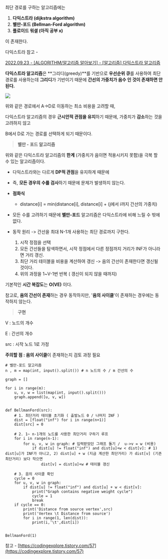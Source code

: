 
최단 경로를 구하는 알고리즘에는

1.  **다익스트라 (dijkstra algorithm)**
2.  **벨만-포드 (Bellman-Ford algorithm)**
3.  **플로이드 워셜 (아직 공부 x)**

이 존재한다.

다익스트라 참고 -

[2022.09.23 - [ALGORITHM/알고리즘 알아보기] - [알고리즘] 다익스트라 알고리즘](https://cheon2308.tistory.com/entry/%EC%95%8C%EA%B3%A0%EB%A6%AC%EC%A6%98-%EB%8B%A4%EC%9D%B5%EC%8A%A4%ED%8A%B8%EB%9D%BC-%EC%95%8C%EA%B3%A0%EB%A6%AC%EC%A6%98)

**다익스트라 알고리즘**은 **그리디(greedy)**를 기반으로 **우선순위 큐**를 사용하여 최단 경로를 사용하는데 **그리디**가 기반이기 때문에 **간선의 가중치가 음수 인 것이 존재하면 안 된다.**

![](https://blog.kakaocdn.net/dn/bKexdZ/btrS4ZBjalZ/xYIceefcRSViZxK5kzDJd1/img.png)

위와 같은 경로에서 A->D로 이동하는 최소 비용을 고려할 때,

다익스트라 알고리즘의 경우 **근시안적 관점을 유지**하기 때문에, 가중치가 **감소**하는 것을 고려하지 않고

B에서 D로 가는 경로를 선택하게 되기 때문이다.

> **벨만 - 포드 알고리즘**

위와 같은 다익스트라 알고리즘의 **한계** (가중치가 음이면 적용시키지 못함)을 극복 할 수 있는 알고리즘이다.

-   다익스트라와는 다르게 **DP적 관점**을 유지하게 때문에
-   즉, **모든 경우의 수를 검사**하기 때문에 문제가 발생하지 않는다.
-   **점화식**  
    -   distance[i] = min(distance[i], distance[i] + (j에서 i까지 간선의 가중치)

-   모든 수를 고려하기 때문에 **벨만-포드** 알고리즘은 다익스트라에 비해 느릴 수 밖에 없다.
-   동작 원리 -> 간선을 최대 N-1개 사용하는 최단 경로까지 구한다.
    1.  시작 정점을 선택
    2.  모든 간선들을 탐색하면서, 시작 정점에서 다른 정점까지 거리가 INF가 아니라면 거리 갱신.
    3.  최단 거리 테이블을 비용을 계산하여 갱신 -> 음의 간선이 존재한다면 갱신될 것이다.
    4.  위의 과정을 1~V-1번 반복 ( 갱신이 되지 않을 때까지)

기본적인 **시간 복잡도**는 **O(VE)** 이다.

참고로, **음의 간선이 존재**하는 경우 동작하지만, '**음의 사이클**'이 존재하는 경우에는 동작하지 않는다.

> **구현**

V : 노드의 개수

E : 간선의 개수

src : 시작 노드 1로 가정

**주의할 점 : 음의 사이클**이 존재하는지 검토 과정 필요

```
# 벨만-포드 알고리즘
n , m = map(int, input().split()) # n 노드의 수 / m 간선의 수

graph = []

for i in range(m):
    u, v, w = list(map(int, input().split()))
    graph.append([u, v, w])


def BellmanFord(src):
    # 1. 최단거리 테이블 초기화 ( 출발노드 0 / 나머지 INF )
    dist = [float("inf") for i in range(n+1)]
    dist[src] = 0

    # 2. 1~ n-1개의 노드를 사용한 최단거리 구하기 루프
    for i in range(n-1):
        for u, v, w in graph: # 입력받았던 그래프 돌기 /  u->v = w (비용)
            if dist[u] != float("inf") and dist[u]+w < dist[v]: # 1) dist[u]가 INF가 아니고, 2) dist[u] + w (지금 계산한 최단거리) 가 dist[v] (기존 최단거리) 보다 작으면
                dist[v] = dist[u]+w # 테이블 갱신

    # 3. 음의 사이클 확인
    cycle = 0
    for u, v, w in graph:
        if dist[u] != float("inf") and dist[u] + w < dist[v]:
            print("Graph contains negative weight cycle")
            cycle = 1
            break
    if cycle == 0:
        print('Distance from source vertex',src)
        print('Vertex \t Distance from source')
        for i in range(1, len(dist)):
            print(i,'\t',dist[i])


BellmanFord(1)
```

참고 - [https://codingexplore.tistory.com/57](https://codingexplore.tistory.com/57)